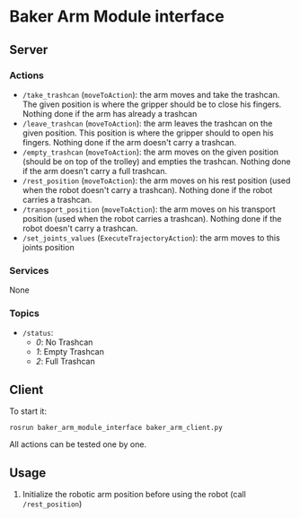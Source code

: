 # Baker Arm Module interface

## Server

### Actions

* `/take_trashcan` (`moveToAction`): the arm moves and take the trashcan. The given position is where the gripper should be to close his fingers.
Nothing done if the arm has already a trashcan
* `/leave_trashcan` (`moveToAction`): the arm leaves the trashcan on the given position. This position is where the gripper should to open his fingers. Nothing done if the arm doesn't carry a trashcan.
* `/empty_trashcan` (`moveToAction`): the arm moves on the given position (should be on top of the trolley) and empties the trashcan. Nothing done if the arm doesn't carry a full trashcan.
* `/rest_position` (`moveToAction`): the arm moves on his rest position (used when the robot doesn't carry a trashcan). Nothing done if the robot carries a trashcan.
* `/transport_position` (`moveToAction`): the arm moves on his transport position (used when the robot carries a trashcan). Nothing done if the robot doesn't carry a trashcan.
* `/set_joints_values` (`ExecuteTrajectoryAction`): the arm moves to this joints position


### Services
None

### Topics
* `/status`:
  * _0_: No Trashcan
  * _1_: Empty Trashcan
  * _2_: Full Trashcan

## Client

To start it:
```
rosrun baker_arm_module_interface baker_arm_client.py
```
All actions can be tested one by one.

## Usage

1. Initialize the robotic arm position before using the robot (call `/rest_position`)

